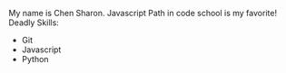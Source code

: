 My name is Chen Sharon.
Javascript Path in code school is my favorite!
Deadly Skills:
* Git
* Javascript
* Python
